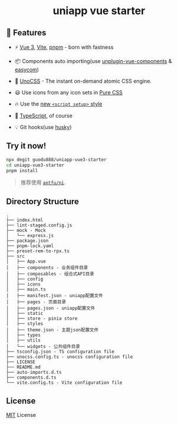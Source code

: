 <h1 align="center">uniapp vue starter</h1>

## 🚀 Features  

- ⚡️ [Vue 3](https://github.com/vuejs/core), [Vite](https://github.com/vitejs/vite), [pnpm](https://pnpm.io/) - born with fastness

- 📦 Components auto importing(use [unplugin-vue-components](https://github.com/antfu/unplugin-vue-components) & [easycom](https://zh.uniapp.dcloud.io/collocation/pages.html#easycom))

- 🎨 [UnoCSS](https://github.com/antfu/unocss) - The instant on-demand atomic CSS engine.

- 😃 Use icons from any icon sets in [Pure CSS](https://unocss.dev/presets/icons#icon-collection-customization)

- 🔥 Use the [new `<script setup>` style](https://github.com/vuejs/rfcs/pull/227)

- 🦾 [TypeScript](https://www.typescriptlang.org/), of course

- 💡 Git hooks(use [husky](https://github.com/typicode/husky))

## Try it now!

```bash
npx degit guodu888/uniapp-vue3-starter
cd uniapp-vue3-starter
pnpm install 
```

> 推荐使用 [`antfu/ni`](https://github.com/antfu/ni).

## Directory Structure
```
.
├── index.html
├── lint-staged.config.js
├── mock - Mock
│   └── express.js
├── package.json
├── pnpm-lock.yaml
├── preset-rem-to-rpx.ts
├── src
│   ├── App.vue
│   ├── components - 业务组件目录
│   ├── composables - 组合式API目录
│   ├── config
│   ├── icons
│   ├── main.ts
│   ├── manifest.json - uniapp配置文件
│   ├── pages - 页面目录
│   ├── pages.json - uniapp配置文件
│   ├── static
│   ├── store - pinia store
│   ├── styles
│   ├── theme.json - 主题json配置文件
│   ├── types
│   ├── utils
│   └── widgets - 公共组件目录
├── tsconfig.json - TS configuration file
├── unocss.config.ts - unocss configuration file
├── LICENSE
├── README.md
├── auto-imports.d.ts
├── components.d.ts
└── vite.config.ts - Vite configuration file
```

##  License

[MIT](./LICENSE) License